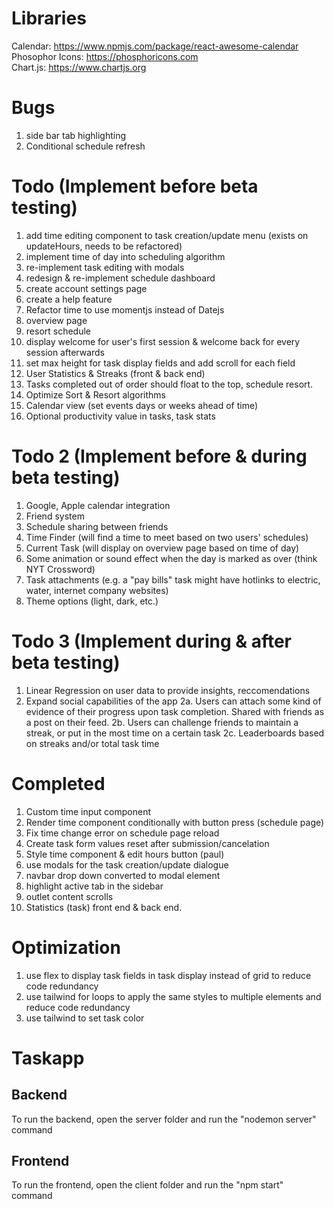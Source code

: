 # Libraries
Calendar: https://www.npmjs.com/package/react-awesome-calendar
<br />
Phosophor Icons: https://phosphoricons.com
<br />
Chart.js: https://www.chartjs.org

# Bugs
1. side bar tab highlighting
2. Conditional schedule refresh

# Todo (Implement before beta testing)
1. add time editing component to task creation/update menu (exists on updateHours, needs to be refactored)
2. implement time of day into scheduling algorithm
3. re-implement task editing with modals
4. redesign & re-implement schedule dashboard
5. create account settings page
6. create a help feature
7. Refactor time to use momentjs instead of Datejs
9. overview page
10. resort schedule
11. display welcome for user's first session & welcome back for every session afterwards
12. set max height for task display fields and add scroll for each field
13. User Statistics & Streaks (front & back end)
14. Tasks completed out of order should float to the top, schedule resort.
15. Optimize Sort & Resort algorithms
16. Calendar view (set events days or weeks ahead of time)
17. Optional productivity value in tasks, task stats

# Todo 2 (Implement before & during beta testing)
1. Google, Apple calendar integration
2. Friend system
3. Schedule sharing between friends
4. Time Finder (will find a time to meet based on two users' schedules)
5. Current Task (will display on overview page based on time of day)
6. Some animation or sound effect when the day is marked as over (think NYT Crossword)
7. Task attachments (e.g. a "pay bills" task might have hotlinks to electric, water, internet company websites)
8. Theme options (light, dark, etc.)

# Todo 3 (Implement during & after beta testing)
1. Linear Regression on user data to provide insights, reccomendations
2. Expand social capabilities of the app
   2a. Users can attach some kind of evidence of their progress upon task completion. Shared with friends as a post on their feed.
   2b. Users can challenge friends to maintain a streak, or put in the most time on a certain task
   2c. Leaderboards based on streaks and/or total task time

# Completed
1. Custom time input component
2. Render time component conditionally with button press (schedule page)
3. Fix time change error on schedule page reload
4. Create task form values reset after submission/cancelation
5. Style time component & edit hours button (paul)
6. use modals for the task creation/update dialogue
7. navbar drop down converted to modal element
8. highlight active tab in the sidebar
9. outlet content scrolls
10. Statistics (task) front end & back end.

# Optimization
1. use flex to display task fields in task display instead of grid to reduce code redundancy
2. use tailwind for loops to apply the same styles to multiple elements and reduce code redundancy
3. use tailwind to set task color

# Taskapp
## Backend
To run the backend, open the server folder and run the "nodemon server" command
## Frontend
To run the frontend, open the client folder and run the "npm start" command
